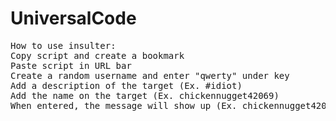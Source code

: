 # UniversalCode
<pre>
How to use insulter:
Copy script and create a bookmark
Paste script in URL bar
Create a random username and enter "qwerty" under key
Add a description of the target (Ex. #idiot)
Add the name on the target (Ex. chickennugget42069)
When entered, the message will show up (Ex. chickennugget42069 is an idiot.)
</pre>
